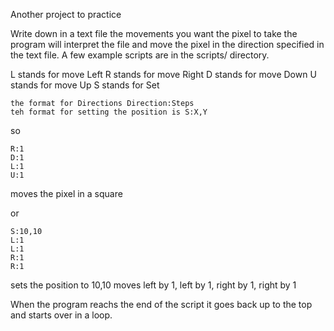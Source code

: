 Another project to practice

Write down in a text file the movements you want the pixel to take
the program will interpret the file and move the pixel in the direction
specified in the text file. A few example scripts are in the scripts/ directory.

L stands for move Left
R stands for move Right
D stands for move Down
U stands for move Up
S stands for Set

	the format for Directions Direction:Steps
	teh format for setting the position is S:X,Y


so

	R:1
	D:1
	L:1
	U:1

moves the pixel in a square

or

	S:10,10
	L:1
	L:1
	R:1
	R:1

sets the position to 10,10
moves left by 1, left by 1, right by 1, right by 1

When the program reachs the end of the script it goes back up to the top and starts over
in a loop.
